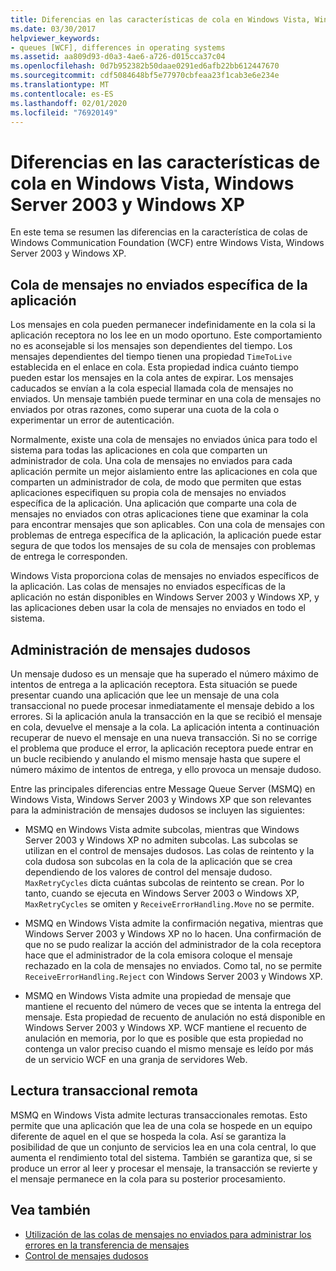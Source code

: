 ```yaml
---
title: Diferencias en las características de cola en Windows Vista, Windows Server 2003 y Windows XP
ms.date: 03/30/2017
helpviewer_keywords:
- queues [WCF], differences in operating systems
ms.assetid: aa809d93-d0a3-4ae6-a726-d015cca37c04
ms.openlocfilehash: 0d7b952382b50daae0291ed6afb22bb612447670
ms.sourcegitcommit: cdf5084648bf5e77970cbfeaa23f1cab3e6e234e
ms.translationtype: MT
ms.contentlocale: es-ES
ms.lasthandoff: 02/01/2020
ms.locfileid: "76920149"
---
```

# <a name="differences-in-queuing-features-in-windows-vista-windows-server-2003-and-windows-xp"></a>Diferencias en las características de cola en Windows Vista, Windows Server 2003 y Windows XP
En este tema se resumen las diferencias en la característica de colas de Windows Communication Foundation (WCF) entre Windows Vista, Windows Server 2003 y Windows XP.  
  
## <a name="application-specific-dead-letter-queue"></a>Cola de mensajes no enviados específica de la aplicación  
 Los mensajes en cola pueden permanecer indefinidamente en la cola si la aplicación receptora no los lee en un modo oportuno. Este comportamiento no es aconsejable si los mensajes son dependientes del tiempo. Los mensajes dependientes del tiempo tienen una propiedad `TimeToLive` establecida en el enlace en cola. Esta propiedad indica cuánto tiempo pueden estar los mensajes en la cola antes de expirar. Los mensajes caducados se envían a la cola especial llamada cola de mensajes no enviados. Un mensaje también puede terminar en una cola de mensajes no enviados por otras razones, como superar una cuota de la cola o experimentar un error de autenticación.  
  
 Normalmente, existe una cola de mensajes no enviados única para todo el sistema para todas las aplicaciones en cola que comparten un administrador de cola. Una cola de mensajes no enviados para cada aplicación permite un mejor aislamiento entre las aplicaciones en cola que comparten un administrador de cola, de modo que permiten que estas aplicaciones especifiquen su propia cola de mensajes no enviados específica de la aplicación. Una aplicación que comparte una cola de mensajes no enviados con otras aplicaciones tiene que examinar la cola para encontrar mensajes que son aplicables. Con una cola de mensajes con problemas de entrega específica de la aplicación, la aplicación puede estar segura de que todos los mensajes de su cola de mensajes con problemas de entrega le corresponden.  
  
 Windows Vista proporciona colas de mensajes no enviados específicos de la aplicación. Las colas de mensajes no enviados específicas de la aplicación no están disponibles en Windows Server 2003 y Windows XP, y las aplicaciones deben usar la cola de mensajes no enviados en todo el sistema.  
  
## <a name="poison-message-handling"></a>Administración de mensajes dudosos  
 Un mensaje dudoso es un mensaje que ha superado el número máximo de intentos de entrega a la aplicación receptora. Esta situación se puede presentar cuando una aplicación que lee un mensaje de una cola transaccional no puede procesar inmediatamente el mensaje debido a los errores. Si la aplicación anula la transacción en la que se recibió el mensaje en cola, devuelve el mensaje a la cola. La aplicación intenta a continuación recuperar de nuevo el mensaje en una nueva transacción. Si no se corrige el problema que produce el error, la aplicación receptora puede entrar en un bucle recibiendo y anulando el mismo mensaje hasta que supere el número máximo de intentos de entrega, y ello provoca un mensaje dudoso.  
  
 Entre las principales diferencias entre Message Queue Server (MSMQ) en Windows Vista, Windows Server 2003 y Windows XP que son relevantes para la administración de mensajes dudosos se incluyen las siguientes:  
  
- MSMQ en Windows Vista admite subcolas, mientras que Windows Server 2003 y Windows XP no admiten subcolas. Las subcolas se utilizan en el control de mensajes dudosos. Las colas de reintento y la cola dudosa son subcolas en la cola de la aplicación que se crea dependiendo de los valores de control del mensaje dudoso. `MaxRetryCycles` dicta cuántas subcolas de reintento se crean. Por lo tanto, cuando se ejecuta en Windows Server 2003 o Windows XP, `MaxRetryCycles` se omiten y `ReceiveErrorHandling.Move` no se permite.  
  
- MSMQ en Windows Vista admite la confirmación negativa, mientras que Windows Server 2003 y Windows XP no lo hacen. Una confirmación de que no se pudo realizar la acción del administrador de la cola receptora hace que el administrador de la cola emisora coloque el mensaje rechazado en la cola de mensajes no enviados. Como tal, no se permite `ReceiveErrorHandling.Reject` con Windows Server 2003 y Windows XP.  
  
- MSMQ en Windows Vista admite una propiedad de mensaje que mantiene el recuento del número de veces que se intenta la entrega del mensaje. Esta propiedad de recuento de anulación no está disponible en Windows Server 2003 y Windows XP. WCF mantiene el recuento de anulación en memoria, por lo que es posible que esta propiedad no contenga un valor preciso cuando el mismo mensaje es leído por más de un servicio WCF en una granja de servidores Web.  
  
## <a name="remote-transactional-read"></a>Lectura transaccional remota  
 MSMQ en Windows Vista admite lecturas transaccionales remotas. Esto permite que una aplicación que lea de una cola se hospede en un equipo diferente de aquel en el que se hospeda la cola. Así se garantiza la posibilidad de que un conjunto de servicios lea en una cola central, lo que aumenta el rendimiento total del sistema. También se garantiza que, si se produce un error al leer y procesar el mensaje, la transacción se revierte y el mensaje permanece en la cola para su posterior procesamiento.  
  
## <a name="see-also"></a>Vea también

- [Utilización de las colas de mensajes no enviados para administrar los errores en la transferencia de mensajes](../../../../docs/framework/wcf/feature-details/using-dead-letter-queues-to-handle-message-transfer-failures.md)
- [Control de mensajes dudosos](../../../../docs/framework/wcf/feature-details/poison-message-handling.md)

